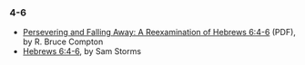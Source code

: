 ### 4-6

-   [Persevering and Falling Away: A Reexamination of Hebrews 6:4-6](http://www.dbts.edu/journals/1996_1/HEB6.PDF)
    (PDF), by R. Bruce Compton
-   [Hebrews 6:4-6](http://www.enjoyinggodministries.com/article/hebrews-64-6),
    by Sam Storms




